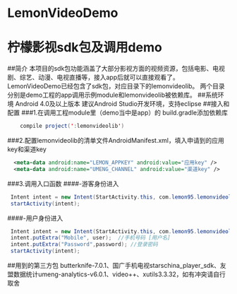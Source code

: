 # LemonVideoDemo
柠檬影视sdk包及调用demo
============
##简介
本项目的sdk包功能涵盖了大部分影视方面的视频资源，包括电影、电视剧、综艺、动漫、电视直播等，接入app后就可以直接观看了。
LemonVideoDemo已经包含了sdk包，对应目录下的lemonvideolib。
两个目录分别是demo工程的app调用示例module和lemonvideolib被依赖库。
##系统环境
Android 4.0及以上版本
建议Android Studio开发环境，支持eclipse
##接入和配置
###1.在调用工程module里（demo当中是app）的 build.gradle添加依赖库
```java
    compile project(':lemonvideolib')
```
###2.配置lemonvideolib的清单文件AndroidManifest.xml，填入申请到的应用key和渠道key
```xml
  <meta-data android:name="LEMON_APPKEY" android:value="应用key" />
  <meta-data android:name="UMENG_CHANNEL" android:value="渠道key" />
```
###3.调用入口函数
####-游客身份进入
```java
 Intent intent = new Intent(StartActivity.this, com.lemon95.lemonvideolib.MainActivity.class);
 startActivity(intent);
```
####-用户身份进入
```java
 Intent intent = new Intent(StartActivity.this, com.lemon95.lemonvideolib.MainActivity.class);
 intent.putExtra("Mobile", user);  //手机号码 [用户名]
 intent.putExtra("Password",password); //登录密码
 startActivity(intent);
```
##用到的第三方包
butterknife-7.0.1、国广手机电视starschina_player_sdk、友盟数据统计umeng-analytics-v6.0.1、video++、xutils3.3.32，如有冲突请自行取舍
             
